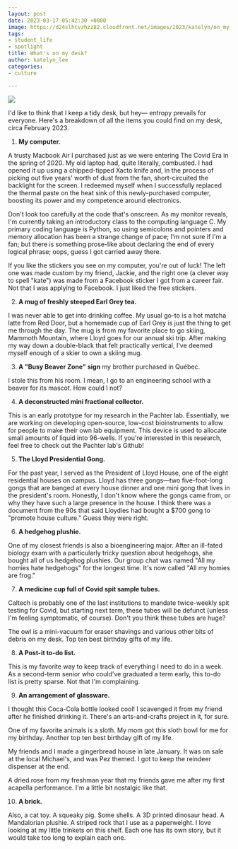 ```yaml
---
layout: post
date: 2023-03-17 05:42:30 +0000
image: https://d24slhcvzhzz82.cloudfront.net/images/2023/katelyn/on_my_desk.jpg
tags:
- student_life
- spotlight
title: What's on my desk?
author: katelyn_lee
categories:
- culture

---
```

![](https://d24slhcvzhzz82.cloudfront.net/images/2023/katelyn/on_my_desk.jpg)

I'd like to think that I keep a tidy desk, but hey— entropy prevails for everyone. Here's a breakdown of all the items you could find on my desk, circa February 2023.

1. **My computer.**

A trusty Macbook Air I purchased just as we were entering The Covid Era in the spring of 2020. My old laptop had, quite literally, combusted. I had opened it up using a chipped-tipped Xacto knife and, in the process of picking out five years' worth of dust from the fan, short-circuited the backlight for the screen. I redeemed myself when I successfully replaced the thermal paste on the heat sink of this newly-purchased computer, boosting its power and my competence around electronics.

Don't look too carefully at the code that's onscreen. As my monitor reveals, I'm currently taking an introductory class to the computing language C. My primary coding language is Python, so using semicolons and pointers and memory allocation has been a strange change of pace; I'm not sure if I'm a fan; but there is something prose-like about declaring the end of every logical phrase; oops, guess I got carried away there.

If you like the stickers you see on my computer, you're out of luck! The left one was made custom by my friend, Jackie, and the right one (a clever way to spell "kate") was made from a Facebook sticker I got from a career fair. Not that I was applying to Facebook. I just liked the free stickers.

2. **A mug of freshly steeped Earl Grey tea.**

I was never able to get into drinking coffee. My usual go-to is a hot matcha latte from Red Door, but a homemade cup of Earl Grey is just the thing to get me through the day. The mug is from my favorite place to go skiing, Mammoth Mountain, where Lloyd goes for our annual ski trip. After making my way down a double-black that felt practically vertical, I've deemed myself enough of a skier to own a skiing mug.

3. **A "Busy Beaver Zone" sign** my brother purchased in Québec.

I stole this from his room. I mean, I go to an engineering school with a beaver for its mascot. How could I not?

4. **A deconstructed mini fractional collector.**

This is an early prototype for my research in the Pachter lab. Essentially, we are working on developing open-source, low-cost bioinstruments to allow for people to make their own lab equipment. This device is used to allocate small amounts of liquid into 96-wells. If you're interested in this research, feel free to check out the Pachter lab's Github!

5. **The Lloyd Presidential Gong.**

For the past year, I served as the President of Lloyd House, one of the eight residential houses on campus. Lloyd has three gongs—two five-foot-long gongs that are banged at every house dinner and one mini gong that lives in the president's room. Honestly, I don't know where the gongs came from, or why they have such a large presence in the house. I think there was a document from the 90s that said Lloydies had bought a $700 gong to "promote house culture." Guess they were right.

6. **A hedgehog plushie.**

One of my closest friends is also a bioengineering major. After an ill-fated biology exam with a particularly tricky question about hedgehogs, she bought all of us hedgehog plushies. Our group chat was named "All my homies hate hedgehogs" for the longest time. It's now called "All my homies are frog."

7. **A medicine cup full of Covid spit sample tubes.**

Caltech is probably one of the last institutions to mandate twice-weekly spit testing for Covid, but starting next term, these tubes will be defunct (unless I'm feeling symptomatic, of course). Don't you think these tubes are huge?

The owl is a mini-vacuum for eraser shavings and various other bits of debris on my desk. Top ten best birthday gifts of my life.

8. **A Post-it to-do list.**

This is my favorite way to keep track of everything I need to do in a week. As a second-term senior who could've graduated a term early, this to-do list is pretty sparse. Not that I'm complaining.

9. **An arrangement of glassware.**

I thought this Coca-Cola bottle looked cool! I scavenged it from my friend after he finished drinking it. There's an arts-and-crafts project in it, for sure.

One of my favorite animals is a sloth. My mom got this sloth bowl for me for my birthday. Another top ten best birthday gift of my life.

My friends and I made a gingerbread house in late January. It was on sale at the local Michael's, and was Pez themed. I got to keep the reindeer dispenser at the end.

A dried rose from my freshman year that my friends gave me after my first acapella performance. I'm a little bit nostalgic like that.

10. **A brick.**

Also, a cat toy. A squeaky pig. Some shells. A 3D printed dinosaur head. A Mandalorian plushie. A striped rock that I use as a paperweight. I love looking at my little trinkets on this shelf. Each one has its own story, but it would take too long to explain each one.